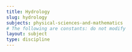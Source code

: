 ```yaml
---
title: Hydrology
slug: hydrology
subjects: physical-sciences-and-mathematics
# The following are constants: do not modify
layout: subject
type: discipline
---
```

